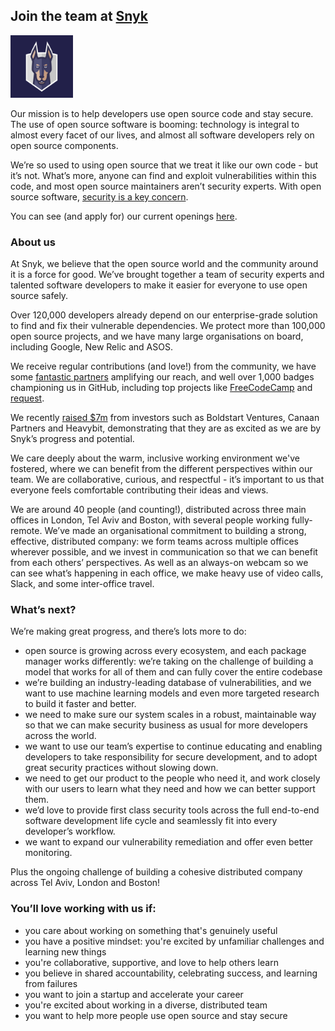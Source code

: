 ## Join the team at [Snyk](https://snyk.io)

<img src="https://github.com/snyk/press-kit/blob/master/Logo/Symbol/Color%20background/symbol%20_c%402x.png" width="100" alt="Snyk logo" />

Our mission is to help developers use open source code and stay secure.
The use of open source software is booming: technology is integral to almost every facet of our lives, and almost all software developers rely on open source components.

We’re so used to using open source that we treat it like our own code - but it’s not. What’s more, anyone can find and exploit vulnerabilities within this code, and most open source maintainers aren’t security experts. With open source software, [security is a key concern](https://snyk.io/stateofossecurity/).

You can see (and apply for) our current openings [here](https://snyk.io/jobs).

### About us
At Snyk, we believe that the open source world and the community around it is a force for good. We’ve brought together a team of security experts and talented software developers to make it easier for everyone to use open source safely.

Over 120,000 developers already depend on our enterprise-grade solution to find and fix their vulnerable dependencies. We protect more than 100,000 open source projects, and we have many large organisations on board, including Google, New Relic and ASOS.

We receive regular contributions (and love!) from the community, we have some [fantastic partners](https://snyk.io/partners) amplifying our reach, and well over 1,000 badges championing us in GitHub, including top projects like [FreeCodeCamp](https://github.com/FreeCodeCamp/FreeCodeCamp/) and [request](https://github.com/request/request/).

We recently [raised $7m](https://techcrunch.com/2018/03/06/snyk-snares-7-million-investment-to-help-developers-secure-open-source-code/) from investors such as Boldstart Ventures, Canaan Partners and Heavybit, demonstrating that they are as excited as we are by Snyk’s progress and potential.

We care deeply about the warm, inclusive working environment we've fostered, where we can benefit from the different perspectives within our team. We are collaborative, curious, and respectful - it’s important to us that everyone feels comfortable contributing their ideas and views.

We are around 40 people (and counting!), distributed across three main offices in London, Tel Aviv and Boston, with several people working fully-remote. We’ve made an organisational commitment to building a strong, effective, distributed company: we form teams across multiple offices wherever possible, and we invest in communication so that we can benefit from each others’ perspectives. As well as an always-on webcam so we can see what’s happening in each office, we make heavy use of video calls, Slack, and some inter-office travel.

### What’s next?
We’re making great progress, and there’s lots more to do:

* open source is growing across every ecosystem, and each package manager works differently: we’re taking on the challenge of building a model that works for all of them and can fully cover the entire codebase
* we’re building an industry-leading database of vulnerabilities, and we want to use machine learning models and even more targeted research to build it faster and better.
* we need to make sure our system scales in a robust, maintainable way so that we can make security business as usual for more developers across the world.
* we want to use our team’s expertise to continue educating and enabling developers to take responsibility for secure development, and to adopt great security practices without slowing down.
* we need to get our product to the people who need it, and work closely with our users to learn what they need and how we can better support them.
* we’d love to provide first class security tools across the full end-to-end software development life cycle and seamlessly fit into every developer’s workflow.
* we want to expand our vulnerability remediation and offer even better monitoring.

Plus the ongoing challenge of building a cohesive distributed company across Tel Aviv, London and Boston!

### You’ll love working with us if:
* you care about working on something that's genuinely useful
* you have a positive mindset: you're excited by unfamiliar challenges and learning new things
* you're collaborative, supportive, and love to help others learn
* you believe in shared accountability, celebrating success, and learning from failures
* you want to join a startup and accelerate your career
* you're excited about working in a diverse, distributed team
* you want to help more people use open source and stay secure
